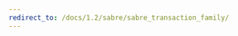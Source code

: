 ```yaml
---
redirect_to: /docs/1.2/sabre/sabre_transaction_family/
---
```


<!--
  Licensed under Creative Commons Attribution 4.0 International License
  https://creativecommons.org/licenses/by/4.0/
-->
